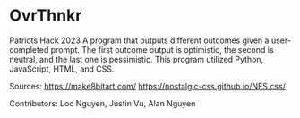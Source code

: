 # OvrThnkr
Patriots Hack 2023
A program that outputs different outcomes given a user-completed prompt. The first outcome output is optimistic, the second is neutral, and the last one is pessimistic.
This program utilized Python, JavaScript, HTML, and CSS.

Sources:
https://make8bitart.com/
https://nostalgic-css.github.io/NES.css/

Contributors: Loc Nguyen, Justin Vu, Alan Nguyen
